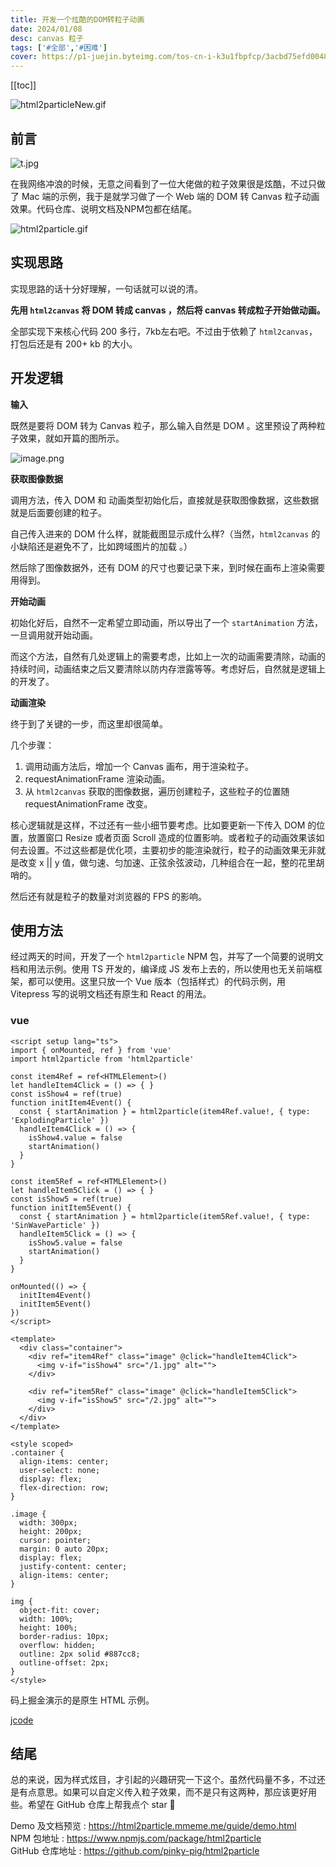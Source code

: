 ```yaml
---
title: 开发一个炫酷的DOM转粒子动画
date: 2024/01/08
desc: canvas 粒子
tags: ['#全部','#困难']
cover: https://p1-juejin.byteimg.com/tos-cn-i-k3u1fbpfcp/3acbd75efd0048e2bb6ef35cbf3d1008~tplv-k3u1fbpfcp-jj-mark:0:0:0:0:q75.image#?w=1575&h=1101&s=2104962&e=gif&f=136&b=e4e4e4
---
```


[[toc]]

![html2particleNew.gif](https://p1-juejin.byteimg.com/tos-cn-i-k3u1fbpfcp/3acbd75efd0048e2bb6ef35cbf3d1008~tplv-k3u1fbpfcp-jj-mark:0:0:0:0:q75.image#?w=1575&h=1101&s=2104962&e=gif&f=136&b=e4e4e4)

## 前言

![t.jpg](https://p6-juejin.byteimg.com/tos-cn-i-k3u1fbpfcp/4ff6a6d3b9984ae19cdfc6502381d40d~tplv-k3u1fbpfcp-jj-mark:0:0:0:0:q75.image#?w=1170&h=2532&s=244119&e=jpg&b=16202c)

在我网络冲浪的时候，无意之间看到了一位大佬做的粒子效果很是炫酷，不过只做了 Mac 端的示例，我于是就学习做了一个 Web 端的 DOM 转 Canvas 粒子动画效果。代码仓库、说明文档及NPM包都在结尾。

![html2particle.gif](https://p9-juejin.byteimg.com/tos-cn-i-k3u1fbpfcp/f444f5706db24294842c7019e4328331~tplv-k3u1fbpfcp-jj-mark:0:0:0:0:q75.image#?w=1575&h=1058&s=4758074&e=gif&f=304&b=fcfcfc)

## 实现思路

实现思路的话十分好理解，一句话就可以说的清。

**先用 `html2canvas` 将 DOM 转成 canvas ，然后将 canvas 转成粒子开始做动画。**

全部实现下来核心代码 200 多行，7kb左右吧。不过由于依赖了 `html2canvas`，打包后还是有 200+ kb 的大小。

## 开发逻辑

**输入**

既然是要将 DOM 转为 Canvas 粒子，那么输入自然是 DOM 。这里预设了两种粒子效果，就如开篇的图所示。

![image.png](https://p1-juejin.byteimg.com/tos-cn-i-k3u1fbpfcp/60b96864283d4107bfc2e1330ddb1eaf~tplv-k3u1fbpfcp-jj-mark:0:0:0:0:q75.image#?w=997&h=268&s=48967&e=png&b=1f1f1f)

**获取图像数据**

调用方法，传入 DOM 和 动画类型初始化后，直接就是获取图像数据，这些数据就是后面要创建的粒子。

自己传入进来的 DOM 什么样，就能截图显示成什么样?（当然，`html2canvas` 的小缺陷还是避免不了，比如跨域图片的加载 。）

然后除了图像数据外，还有 DOM 的尺寸也要记录下来，到时候在画布上渲染需要用得到。

**开始动画**

初始化好后，自然不一定希望立即动画，所以导出了一个 `startAnimation` 方法，一旦调用就开始动画。

而这个方法，自然有几处逻辑上的需要考虑，比如上一次的动画需要清除，动画的持续时间，动画结束之后又要清除以防内存泄露等等。考虑好后，自然就是逻辑上的开发了。

**动画渲染**

终于到了关键的一步，而这里却很简单。

几个步骤：

1. 调用动画方法后，增加一个 Canvas 画布，用于渲染粒子。
2. requestAnimationFrame 渲染动画。
3. 从 `html2canvas` 获取的图像数据，遍历创建粒子，这些粒子的位置随 requestAnimationFrame 改变。

核心逻辑就是这样，不过还有一些小细节要考虑。比如要更新一下传入 DOM 的位置，放置窗口 Resize 或者页面 Scroll 造成的位置影响。或者粒子的动画效果该如何去设置。不过这些都是优化项，主要初步的能渲染就行，粒子的动画效果无非就是改变 x || y 值，做匀速、匀加速、正弦余弦波动，几种组合在一起，整的花里胡哨的。

然后还有就是粒子的数量对浏览器的 FPS 的影响。

## 使用方法

经过两天的时间，开发了一个 `html2particle` NPM 包，并写了一个简要的说明文档和用法示例。使用 TS 开发的，编译成 JS 发布上去的，所以使用也无关前端框架，都可以使用。这里只放一个 Vue 版本（包括样式）的代码示例，用 Vitepress 写的说明文档还有原生和 React 的用法。

### vue

```vue
<script setup lang="ts">
import { onMounted, ref } from 'vue'
import html2particle from 'html2particle'

const item4Ref = ref<HTMLElement>()
let handleItem4Click = () => { }
const isShow4 = ref(true)
function initItem4Event() {
  const { startAnimation } = html2particle(item4Ref.value!, { type: 'ExplodingParticle' })
  handleItem4Click = () => {
    isShow4.value = false
    startAnimation()
  }
}

const item5Ref = ref<HTMLElement>()
let handleItem5Click = () => { }
const isShow5 = ref(true)
function initItem5Event() {
  const { startAnimation } = html2particle(item5Ref.value!, { type: 'SinWaveParticle' })
  handleItem5Click = () => {
    isShow5.value = false
    startAnimation()
  }
}

onMounted(() => {
  initItem4Event()
  initItem5Event()
})
</script>

<template>
  <div class="container">
    <div ref="item4Ref" class="image" @click="handleItem4Click">
      <img v-if="isShow4" src="/1.jpg" alt="">
    </div>

    <div ref="item5Ref" class="image" @click="handleItem5Click">
      <img v-if="isShow5" src="/2.jpg" alt="">
    </div>
  </div>
</template>

<style scoped>
.container {
  align-items: center;
  user-select: none;
  display: flex;
  flex-direction: row;
}

.image {
  width: 300px;
  height: 200px;
  cursor: pointer;
  margin: 0 auto 20px;
  display: flex;
  justify-content: center;
  align-items: center;
}

img {
  object-fit: cover;
  width: 100%;
  height: 100%;
  border-radius: 10px;
  overflow: hidden;
  outline: 2px solid #887cc8;
  outline-offset: 2px;
}
</style>
```

码上掘金演示的是原生 HTML 示例。

[jcode](https://code.juejin.cn/pen/7327590990317879331)

## 结尾

总的来说，因为样式炫目，才引起的兴趣研究一下这个。虽然代码量不多，不过还是有点意思。如果可以自定义传入粒子效果，而不是只有这两种，那应该更好用些。希望在 GitHub 仓库上帮我点个 star 🥺

Demo 及文档预览 : <https://html2particle.mmeme.me/guide/demo.html>\
NPM 包地址 : <https://www.npmjs.com/package/html2particle>\
GitHub 仓库地址 : <https://github.com/pinky-pig/html2particle>
